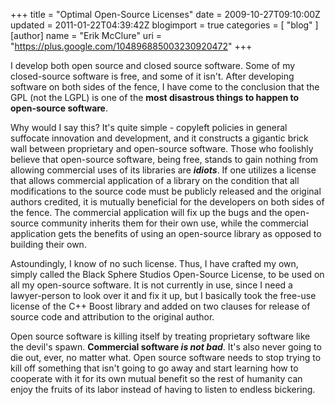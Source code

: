 +++
title = "Optimal Open-Source Licenses"
date = 2009-10-27T09:10:00Z
updated = 2011-01-22T04:39:42Z
blogimport = true 
categories = [ "blog" ]
[author]
	name = "Erik McClure"
	uri = "https://plus.google.com/104896885003230920472"
+++

I develop both open source and closed source software. Some of my closed-source software is free, and some of it isn't. After developing software on both sides of the fence, I have come to the conclusion that the GPL (not the LGPL) is one of the **most disastrous things to happen to open-source software**.

Why would I say this? It's quite simple - copyleft policies in general suffocate innovation and development, and it constructs a gigantic brick wall between proprietary and open-source software. Those who foolishly believe that open-source software, being free, stands to gain nothing from allowing commercial uses of its libraries are ***idiots***. If one utilizes a license that allows commercial application of a library on the condition that all modifications to the source code must be publicly released and the original authors credited, it is mutually beneficial for the developers on both sides of the fence. The commercial application will fix up the bugs and the open-source community inherits them for their own use, while the commercial application gets the benefits of using an open-source library as opposed to building their own.

Astoundingly, I know of no such license. Thus, I have crafted my own, simply called the Black Sphere Studios Open-Source License, to be used on all my open-source software. It is not currently in use, since I need a lawyer-person to look over it and fix it up, but I basically took the free-use license of the C++ Boost library and added on two clauses for release of source code and attribution to the original author.

Open source software is killing itself by treating proprietary software like the devil's spawn. **Commercial software *is not bad***. It's also never going to die out, ever, no matter what. Open source software needs to stop trying to kill off something that isn't going to go away and start learning how to cooperate with it for its own mutual benefit so the rest of humanity can enjoy the fruits of its labor instead of having to listen to endless bickering.
